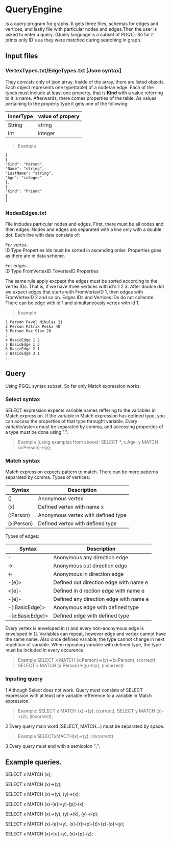 # QueryEngine
Is a query program for graphs. It gets three files, schemas for edges and vertices, and lastly file with particular nodes and edges.Then the user is asked to enter a query. (Query language is a subset of PGQL). So far it prints only ID's as they were matched during searching in graph.

## Input files

### VertexTypes.txt/EdgeTypes.txt [Json syntax]

They consists only of json array. Inside of the array, there are listed objects. Each object represents one type(table) of a node/an edge.
Each of the types must include at least one property, that is **Kind** with a value referring to it is name.
Afterwards, there comes properties of the table. As values pertaining to the property type it gets one of the following:

| InnerType      | value of propery |
| ----------- | ----------- |
| String      | string       |
| Int   | integer        |

>Example 
``` 
[
{
"Kind": "Person",
"Name": "string",
"LastName": "string",
"Age": "integer"
},
{
"Kind": "Friend"
}
]
```

### NodesEdges.txt

File includes particular nodes and edges. First, there must be all nodes and then edges. Nodes and edges are separated with a line only with a double dot. Each line with data consists of:

For vertex.     
ID Type Properties
Ids must be sorted in ascending order.
Properties goes as there are in data scheme.

For edges.      
ID Type FromVertexID ToVertexID Properties 

The same rule apply excpept the edges must be sorted according to the vertex IDs. That is, if we have three vertices with id's 1 2 3.
After double dot we expect edges that starts with FromVertexID 1, then edges with FromVertexID 2 and so on.
Edges IDs and Vertices IDs do not collerate. There can be edge with id 1 and simultaneously vertex with id 1. 

>Example

```
1 Person Pavel Mikulas 21
2 Person Patrik Peska 40
3 Person Max Slev 20
:
4 BasicEdge 1 2
5 BasicEdge 1 3
6 BasicEdge 2 1
7 BasicEdge 3 1
...
```

## Query

Using PGQL syntax subset.
So far only Match expression works.

### Select syntax
SELECT expression expects variable names reffering to the variables in Match expression. If the variable in Match expression has defined type, you can access the properties of that type throught variable.
Every variable/asterix must be separated by comma, and accessing properties of a type must be done using ".".
>Example (using examples from above): SELECT *, x.Age, y MATCH (x:Person)->(y);

### Match syntax
Match expression expects pattern to match. There can be more patterns separated by comma.
Types of vertices:

| Syntax      | Description |
| ----------- | ----------- |
| ()      | Anonymous vertex       |
|  (x)  | Defined vertex with name x        |
|  (:Person)  | Anonymous vertex with defined type        |
|  (x:Person)  | Defined vertex with defined type        |


Types of edges:


| Syntax      | Description |
| ----------- | ----------- |
| -      | Anonymous any direction edge       |
| -> | Anonymous out direction edge     |
|  <-  | Anonymous in direction edge         |
|  -[e]>  | Defined out direction edge with name e       |
|  <[e]-  | Defined in direction edge with name e        |
|  -[e]-  | Defined any direction edge with name e        |
|  -[:BasicEdge]>  | Anonymous edge with defined type        |
|  -[e:BasicEdge]>  | Defined edge with defined type        |


Every vertex is enveloped in () and every non-anonymous edge is enveloped in []. Variables can repeat, however edge and vertex cannot have the same name. Also once defined variable, the type cannot change in next repetition of variable. When repeating variable with defined type, the type must be included in every occurence.

>Example SELECT x MATCH (x:Person)->(y)->(x:Person); (correct) SELECT x MATCH (x:Person)->(y)->(x); (incorrect)

### Inputing query
1 Although Select does not work. Query must consists of SELECT expression with at least one variable refference to a variable in Match expression.
>Example: SELECT x MATCH (x)->(y); (correct), SELECT y MATCH (x)->(z); (incorrect);

2 Every query main word (SELECT, MATCH...) must be separated by space.

>Example SELECTxMACTH(x)->(y); (incorrect)

3 Every query must end with a semicolon ";".


## Example queries.

SELECT x MATCH (x);

SELECT x MATCH (x)->(y);

SELECT x MATCH (x)->(y), (y)->(x);

SELECT x MATCH (x)-[e]>(y)-[p]>(x);

SELECT x MATCH (x)->(y), (y)->(k), (y)->(p);

SELECT x MATCH (x)-[e]>(y), (x)-[r]>(p)-[t]>(z)-[o]>(y);

SELECT x MATCH (x)<[e]-(y), (x)<[p]-(z); 



